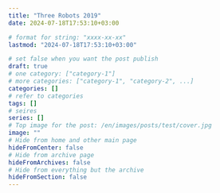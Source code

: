 ```yaml
---
title: "Three Robots 2019"
date: 2024-07-18T17:53:10+03:00

# format for string: "xxxx-xx-xx"
lastmod: "2024-07-18T17:53:10+03:00"

# set false when you want the post publish
draft: true
# one category: ["category-1"]
# more categories: ["category-1", "category-2", ...]
categories: []
# refer to categories
tags: []
# seires
series: []
# Top image for the post: /en/images/posts/test/cover.jpg
image: ""
# Hide from home and other main page
hideFromCenter: false
# Hide from archive page
hideFromArchives: false
# Hide from everything but the archive
hideFromSection: false
---
```


<!--more-->